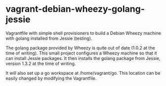 vagrant-debian-wheezy-golang-jessie
===================================

Vagrantfile with simple shell provisioners to build a Debian Wheezy machine with
golang installed from Jessie (testing).

The golang package provided by Wheezy is quite out of date (1.0.2 at the time of
writing). This small project configures a Wheezy machine so that it can install
Jessie packages. It then installs the golang package from Jessie, version 1.3.2
at the time of writing.

It will also set up a go workspace at /home/vagrant/go. This location can be
easily changed by modifying the Vagrantfile.
